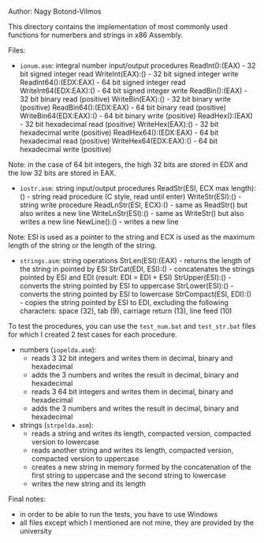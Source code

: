 Author: Nagy Botond-Vilmos

This directory contains the implementation of most commonly used functions for numerbers and strings in x86 Assembly.

Files:
- `ionum.asm`: integral number input/output procedures
    ReadInt():(EAX)         - 32 bit signed integer read
    WriteInt(EAX):()        - 32 bit signed integer write
    ReadInt64():(EDX:EAX)   - 64 bit signed integer read
    WriteInt64(EDX:EAX):()  - 64 bit signed integer write
    ReadBin():(EAX)         - 32 bit binary read (positive)
    WriteBin(EAX):()        - 32 bit binary write (positive)
    ReadBin64():(EDX:EAX)   - 64 bit binary read (positive)
    WriteBin64(EDX:EAX):()  - 64 bit binary write (positive)
    ReadHex():(EAX)         - 32 bit hexadecimal read (positive)
    WriteHex(EAX):()        - 32 bit hexadecimal write (positive)
    ReadHex64():(EDX:EAX)   - 64 bit hexadecimal read (positive)
    WriteHex64(EDX:EAX):()  - 64 bit hexadecimal write (positive)

Note: in the case of 64 bit integers, the high 32 bits are stored in EDX and the low 32 bits are stored in EAX.
    
- `iostr.asm`: string input/output procedures
    ReadStr(ESI, ECX max length):()     - string read procedure (C style, read until enter)
    WriteStr(ESI):()                    - string write procedure
    ReadLnStr(ESI, ECX):()              - same as ReadStr() but also writes a new line
    WriteLnStr(ESI):()                  - same as WriteStr() but also writes a new line
    NewLine():()                        - writes a new line

Note: ESI is used as a pointer to the string and ECX is used as the maximum length of the string or the length of the string.
    
- `strings.asm`: string operations
    StrLen(ESI):(EAX)           - returns the length of the string in pointed by ESI
    StrCat(EDI, ESI):()         - concatenates the strings pointed by ESI and EDI (result: EDI = EDI + ESI)
    StrUpper(ESI):()            - converts the string pointed by ESI to uppercase
    StrLower(ESI):()            - converts the string pointed by ESI to lowercase
    StrCompact(ESI, EDI):()     - copies the string pointed by ESI to EDI, excluding the following characters:
                                        space (32), tab (9), carriage return (13), line feed (10)

To test the procedures, you can use the `test_num.bat` and `test_str.bat` files for which I created 2 test cases for each procedure.
- numbers (`iopelda.asm`):
    - reads 3 32 bit integers and writes them in decimal, binary and hexadecimal
    - adds the 3 numbers and writes the result in decimal, binary and hexadecimal
    - reads 3 64 bit integers and writes them in decimal, binary and hexadecimal
    - adds the 3 numbers and writes the result in decimal, binary and hexadecimal
- strings (`strpelda.asm`):
    - reads a string and writes its length, compacted version, compacted version to lowercase
    - reads another string and writes its length, compacted version, compacted version to uppercase
    - creates a new string in memory formed by the concatenation of the first string to uppercase and the second string to lowercase
    - writes the new string and its length

Final notes:
- in order to be able to run the tests, you have to use Windows
- all files except which I mentioned are not mine, they are provided by the university
